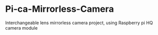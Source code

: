 # Pi-ca-Mirrorless-Camera
Interchangeable lens mirrorless camera project, using Raspberry pi HQ camera module
